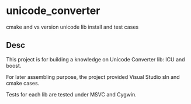 # unicode_converter

cmake and vs version unicode lib install and test cases



## Desc

This project is for building a knowledge on Unicode Converter lib: ICU and boost. 

For later assembling purpose, the project provided Visual Studio sln and cmake cases.



Tests for each lib are tested under MSVC and Cygwin. 

